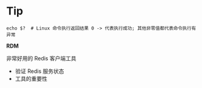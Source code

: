 # Tip

```shell
echo $?  # Linux 命令执行返回结果 0 -> 代表执行成功; 其他非零值都代表命令执行有异常
```



**RDM**

非常好用的 Redis 客户端工具

- 验证 Redis 服务状态
- 工具的重要性

